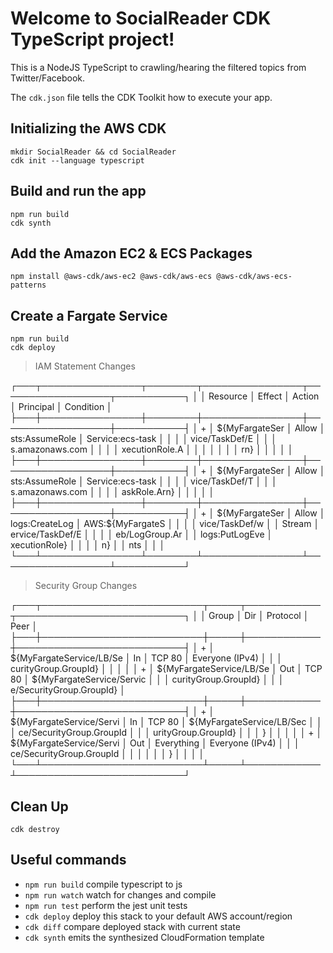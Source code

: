 # Welcome to SocialReader CDK TypeScript project!

This is a NodeJS TypeScript to crawling/hearing the filtered topics from Twitter/Facebook.

The `cdk.json` file tells the CDK Toolkit how to execute your app.

## Initializing the AWS CDK

```
mkdir SocialReader && cd SocialReader
cdk init --language typescript
```

## Build and run the app

```
npm run build
cdk synth
```

## Add the Amazon EC2 & ECS Packages

```
npm install @aws-cdk/aws-ec2 @aws-cdk/aws-ecs @aws-cdk/aws-ecs-patterns
```

## Create a Fargate Service

```
npm run build
cdk deploy
```

> IAM Statement Changes

┌───┬────────────────┬────────┬────────────────┬──────────────────┬───────────┐
│   │ Resource       │ Effect │ Action         │ Principal        │ Condition │
├───┼────────────────┼────────┼────────────────┼──────────────────┼───────────┤
│ + │ ${MyFargateSer │ Allow  │ sts:AssumeRole │ Service:ecs-task │           │
│   │ vice/TaskDef/E │        │                │ s.amazonaws.com  │           │
│   │ xecutionRole.A │        │                │                  │           │
│   │ rn}            │        │                │                  │           │
├───┼────────────────┼────────┼────────────────┼──────────────────┼───────────┤
│ + │ ${MyFargateSer │ Allow  │ sts:AssumeRole │ Service:ecs-task │           │
│   │ vice/TaskDef/T │        │                │ s.amazonaws.com  │           │
│   │ askRole.Arn}   │        │                │                  │           │
├───┼────────────────┼────────┼────────────────┼──────────────────┼───────────┤
│ + │ ${MyFargateSer │ Allow  │ logs:CreateLog │ AWS:${MyFargateS │           │
│   │ vice/TaskDef/w │        │ Stream         │ ervice/TaskDef/E │           │
│   │ eb/LogGroup.Ar │        │ logs:PutLogEve │ xecutionRole}    │           │
│   │ n}             │        │ nts            │                  │           │
└───┴────────────────┴────────┴────────────────┴──────────────────┴───────────┘

> Security Group Changes

┌───┬──────────────────────────┬─────┬────────────┬───────────────────────────┐
│   │ Group                    │ Dir │ Protocol   │ Peer                      │
├───┼──────────────────────────┼─────┼────────────┼───────────────────────────┤
│ + │ ${MyFargateService/LB/Se │ In  │ TCP 80     │ Everyone (IPv4)           │
│   │ curityGroup.GroupId}     │     │            │                           │
│ + │ ${MyFargateService/LB/Se │ Out │ TCP 80     │ ${MyFargateService/Servic │
│   │ curityGroup.GroupId}     │     │            │ e/SecurityGroup.GroupId}  │
├───┼──────────────────────────┼─────┼────────────┼───────────────────────────┤
│ + │ ${MyFargateService/Servi │ In  │ TCP 80     │ ${MyFargateService/LB/Sec │
│   │ ce/SecurityGroup.GroupId │     │            │ urityGroup.GroupId}       │
│   │ }                        │     │            │                           │
│ + │ ${MyFargateService/Servi │ Out │ Everything │ Everyone (IPv4)           │
│   │ ce/SecurityGroup.GroupId │     │            │                           │
│   │ }                        │     │            │                           │
└───┴──────────────────────────┴─────┴────────────┴───────────────────────────┘

## Clean Up

```
cdk destroy
```

## Useful commands

 * `npm run build`   compile typescript to js
 * `npm run watch`   watch for changes and compile
 * `npm run test`    perform the jest unit tests
 * `cdk deploy`      deploy this stack to your default AWS account/region
 * `cdk diff`        compare deployed stack with current state
 * `cdk synth`       emits the synthesized CloudFormation template
